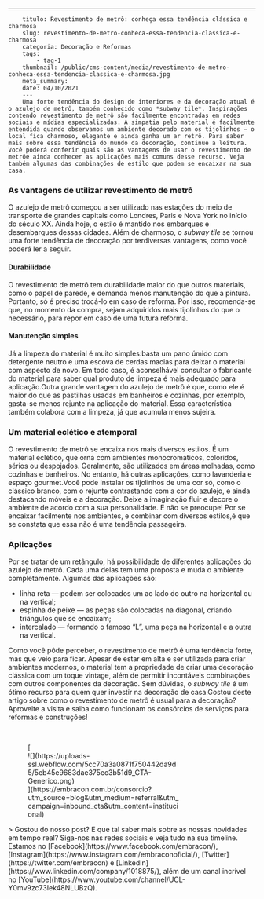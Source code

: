 ---
        titulo: Revestimento de metrô: conheça essa tendência clássica e charmosa
        slug: revestimento-de-metro-conheca-essa-tendencia-classica-e-charmosa
        categoria: Decoração e Reformas
        tags:
            - tag-1
        thumbnail: /public/cms-content/media/revestimento-de-metro-conheca-essa-tendencia-classica-e-charmosa.jpg
        meta_summary: 
        date: 04/10/2021
        ---
        Uma forte tendência do design de interiores e da decoração atual é o azulejo de metrô, também conhecido como *subway tile*. Inspirações contendo revestimento de metrô são facilmente encontradas em redes sociais e mídias especializadas. A simpatia pelo material é facilmente entendida quando observamos um ambiente decorado com os tijolinhos — o local fica charmoso, elegante e ainda ganha um ar retrô. Para saber mais sobre essa tendência do mundo da decoração, continue a leitura. Você poderá conferir quais são as vantagens de usar o revestimento de metrôe ainda conhecer as aplicações mais comuns desse recurso. Veja também algumas das combinações de estilo que podem se encaixar na sua casa.

### As vantagens de utilizar revestimento de metrô

O azulejo de metrô começou a ser utilizado nas estações do meio de transporte de grandes capitais como Londres, Paris e Nova York no início do século XX. Ainda hoje, o estilo é mantido nos embarques e desembarques dessas cidades. Além de charmoso, o *subway tile* se tornou uma forte tendência de decoração por terdiversas vantagens, como você poderá ler a seguir.

#### Durabilidade 

O revestimento de metrô tem durabilidade maior do que outros materiais, como o papel de parede, e demanda menos manutenção do que a pintura. Portanto, só é preciso trocá-lo em caso de reforma. Por isso, recomenda-se que, no momento da compra, sejam adquiridos mais tijolinhos do que o necessário, para repor em caso de uma futura reforma.

#### Manutenção simples

Já a limpeza do material é muito simples:basta um pano úmido com detergente neutro e uma escova de cerdas macias para deixar o material com aspecto de novo. Em todo caso, é aconselhável consultar o fabricante do material para saber qual produto de limpeza é mais adequado para aplicação.Outra grande vantagem do azulejo de metrô é que, como ele é maior do que as pastilhas usadas em banheiros e cozinhas, por exemplo, gasta-se menos rejunte na aplicação do material. Essa característica também colabora com a limpeza, já que acumula menos sujeira.

### Um material eclético e atemporal

O revestimento de metrô se encaixa nos mais diversos estilos. É um material eclético, que orna com ambientes monocromáticos, coloridos, sérios ou despojados. Geralmente, são utilizados em áreas molhadas, como cozinhas e banheiros. No entanto, há outras aplicações, como lavanderia e espaço gourmet.Você pode instalar os tijolinhos de uma cor só, como o clássico branco, com o rejunte contrastando com a cor do azulejo, e ainda destacando móveis e a decoração. Deixe a imaginação fluir e decore o ambiente de acordo com a sua personalidade. E não se preocupe! Por se encaixar facilmente nos ambientes, e combinar com diversos estilos,é que se constata que essa não é uma tendência passageira.

### Aplicações

Por se tratar de um retângulo, há possibilidade de diferentes aplicações do azulejo de metrô. Cada uma delas tem uma proposta e muda o ambiente completamente. Algumas das aplicações são:

- linha reta — podem ser colocados um ao lado do outro na horizontal ou na vertical;
- espinha de peixe — as peças são colocadas na diagonal, criando triângulos que se encaixam;
- intercalado — formando o famoso “L”, uma peça na horizontal e a outra na vertical.

Como você pôde perceber, o revestimento de metrô é uma tendência forte, mas que veio para ficar. Apesar de estar em alta e ser utilizada para criar ambientes modernos, o material tem a propriedade de criar uma decoração clássica com um toque vintage, além de permitir incontáveis combinações com outros componentes da decoração. Sem dúvidas, o *subway tile* é um ótimo recurso para quem quer investir na decoração de casa.Gostou deste artigo sobre como o revestimento de metrô é usual para a decoração? Aproveite a visita e saiba como funcionam os consórcios de serviços para reformas e construções!

‍

<figure class="w-richtext-figure-type-image w-richtext-align-center" style="max-width:310px">[<div>![](https://uploads-ssl.webflow.com/5cc70a3a0871f750442da9d5/5eb45e9683dae375ec3b51d9_CTA-Generico.png)</div>](https://embracon.com.br/consorcio?utm_source=blog&utm_medium=referral&utm_campaign=inbound_cta&utm_content=institucional)</figure>> Gostou do nosso post? E que tal saber mais sobre as nossas novidades em tempo real? Siga-nos nas redes sociais e veja tudo na sua timeline. Estamos no [Facebook](https://www.facebook.com/embracon/), [Instagram](https://www.instagram.com/embraconoficial/), [Twitter](https://twitter.com/embracon) e [LinkedIn](https://www.linkedin.com/company/1018875/), além de um canal incrível no [YouTube](https://www.youtube.com/channel/UCL-Y0mv9zc73Iek48NLUBzQ).

‍
        
